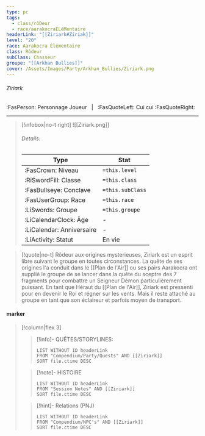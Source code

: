 ```yaml
---
type: pc
tags:
  - class/rôDeur
  - race/aarakocraÉLéMentaire
headerLink: "[[Ziriark#Ziriak]]"
level: "20"
race: Aarakocra Élémentaire
class: Rôdeur
subClass: Chasseur
groupe: "[[Arkhan Bullies]]"
cover: /Assets/Images/Party/Arkhan_Bullies/Ziriark.png
---
```


###### Ziriark
:FasPerson: Personnage Joueur &nbsp; | &nbsp; :FasQuoteLeft: Cui cui :FasQuoteRight:
___
> [!infobox|no-t right]
> ![[Ziriark.png]]
> ###### Details:
> | Type | Stat |
> | ---- | ---- |
> | :FasCrown: Niveau   | `=this.level` |
> | :RiSwordFill: Classe |  `=this.class`|
> | :FasBullseye: Conclave |  `=this.subClass`|
> |  :FasUserGroup: Race |  `=this.race`|
> |  :LiSwords: Groupe |  `=this.groupe`|
> |  :LiCalendarClock: Âge | - |
> |  :LiCalendar: Anniversaire | - |
> | :LiActivity: Statut | En vie |

> [!quote|no-t]
> Rôdeur aux origines mysterieuses, Ziriark est un esprit libre suivant le groupe en toutes circonstances. La quête de ses origines l'a conduit dans le [[Plan de l'Air]] ou ses pairs Aarakocra ont supplié le groupe de se lancer dans la quête du sceptre des 7 fragments pour combattre un Seigneur Démon particulièrement puissant. En tant que Héraut du [[Plan de l'Air]], Ziriark est pressenti pour en devenir le Roi et régner sur les vents. Mais il reste attaché au groupe en tant que son éclaireur et parfois moyen de transport.
 
#### marker
> [!column|flex 3]
>> [!info]- QUÊTES/STORYLINES:
>>```dataview
>>LIST WITHOUT ID headerLink
>>FROM "Compendium/Party/Quests" AND [[Ziriark]]
>>SORT file.ctime DESC
>
>>[!note]- HISTOIRE
>>```dataview
>>LIST WITHOUT ID headerLink
>>FROM "Session Notes" AND [[Ziriark]]
>>SORT file.ctime DESC
>
>>[!hint]- Relations (PNJ)
>>```dataview
>>LIST WITHOUT ID headerLink
>>FROM "Compendium/NPC's" AND [[Ziriark]]
>>SORT file.ctime DESC
>>
```image-layout-masonry-3

```
